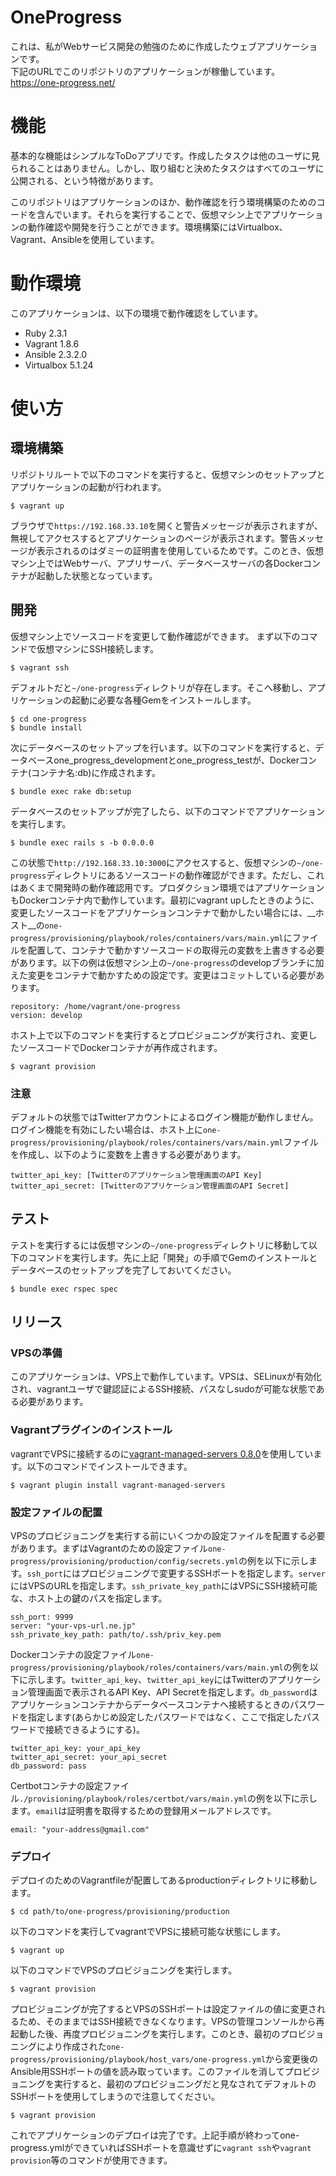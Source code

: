 # OneProgress
これは、私がWebサービス開発の勉強のために作成したウェブアプリケーションです。  
下記のURLでこのリポジトリのアプリケーションが稼働しています。  
https://one-progress.net/

# 機能
基本的な機能はシンプルなToDoアプリです。作成したタスクは他のユーザに見られることはありません。しかし、取り組むと決めたタスクはすべてのユーザに公開される、という特徴があります。

このリポジトリはアプリケーションのほか、動作確認を行う環境構築のためのコードを含んでいます。それらを実行することで、仮想マシン上でアプリケーションの動作確認や開発を行うことができます。環境構築にはVirtualbox、Vagrant、Ansibleを使用しています。

# 動作環境
このアプリケーションは、以下の環境で動作確認をしています。
* Ruby 2.3.1
* Vagrant 1.8.6
* Ansible 2.3.2.0
* Virtualbox 5.1.24

# 使い方
## 環境構築
リポジトリルートで以下のコマンドを実行すると、仮想マシンのセットアップとアプリケーションの起動が行われます。
```
$ vagrant up
```
ブラウザで`https://192.168.33.10`を開くと警告メッセージが表示されますが、無視してアクセスするとアプリケーションのページが表示されます。警告メッセージが表示されるのはダミーの証明書を使用しているためです。このとき、仮想マシン上ではWebサーバ、アプリサーバ、データベースサーバの各Dockerコンテナが起動した状態となっています。

## 開発
仮想マシン上でソースコードを変更して動作確認ができます。
まず以下のコマンドで仮想マシンにSSH接続します。
```
$ vagrant ssh
```

デフォルトだと`~/one-progress`ディレクトリが存在します。そこへ移動し、アプリケーションの起動に必要な各種Gemをインストールします。
```
$ cd one-progress
$ bundle install
```

次にデータベースのセットアップを行います。以下のコマンドを実行すると、データベースone\_progress\_developmentとone\_progress\_testが、Dockerコンテナ(コンテナ名:db)に作成されます。
```
$ bundle exec rake db:setup
```

データベースのセットアップが完了したら、以下のコマンドでアプリケーションを実行します。
```
$ bundle exec rails s -b 0.0.0.0
```

この状態で`http://192.168.33.10:3000`にアクセスすると、仮想マシンの`~/one-progress`ディレクトリにあるソースコードの動作確認ができます。ただし、これはあくまで開発時の動作確認用です。プロダクション環境ではアプリケーションもDockerコンテナ内で動作しています。最初にvagrant upしたときのように、変更したソースコードをアプリケーションコンテナで動かしたい場合には、__ホスト__の`one-progress/provisioning/playbook/roles/containers/vars/main.yml`にファイルを配置して、コンテナで動かすソースコードの取得元の変数を上書きする必要があります。以下の例は仮想マシン上の`~/one-progress`のdevelopブランチに加えた変更をコンテナで動かすための設定です。変更はコミットしている必要があります。
```
repository: /home/vagrant/one-progress
version: develop
```
ホスト上で以下のコマンドを実行するとプロビジョニングが実行され、変更したソースコードでDockerコンテナが再作成されます。
```
$ vagrant provision
```

### 注意
デフォルトの状態ではTwitterアカウントによるログイン機能が動作しません。ログイン機能を有効にしたい場合は、ホスト上に`one-progress/provisioning/playbook/roles/containers/vars/main.yml`ファイルを作成し、以下のように変数を上書きする必要があります。
```
twitter_api_key: [Twitterのアプリケーション管理画面のAPI Key]
twitter_api_secret: [Twitterのアプリケーション管理画面のAPI Secret]
```

## テスト
テストを実行するには仮想マシンの`~/one-progress`ディレクトリに移動して以下のコマンドを実行します。先に上記「開発」の手順でGemのインストールとデータベースのセットアップを完了しておいてください。
```
$ bundle exec rspec spec
```

## リリース
### VPSの準備
このアプリケーションは、VPS上で動作しています。VPSは、SELinuxが有効化され、vagrantユーザで鍵認証によるSSH接続、パスなしsudoが可能な状態である必要があります。

### Vagrantプラグインのインストール
vagrantでVPSに接続するのに[vagrant-managed-servers 0.8.0](https://github.com/tknerr/vagrant-managed-servers)を使用しています。以下のコマンドでインストールできます。
```
$ vagrant plugin install vagrant-managed-servers
```

### 設定ファイルの配置
VPSのプロビジョニングを実行する前にいくつかの設定ファイルを配置する必要があります。まずはVagrantのための設定ファイル`one-progress/provisioning/production/config/secrets.yml`の例を以下に示します。`ssh_port`にはプロビジョニングで変更するSSHポートを指定します。`server`にはVPSのURLを指定します。`ssh_private_key_path`にはVPSにSSH接続可能な、ホスト上の鍵のパスを指定します。
```
ssh_port: 9999
server: "your-vps-url.ne.jp"
ssh_private_key_path: path/to/.ssh/priv_key.pem
```

Dockerコンテナの設定ファイル`one-progress/provisioning/playbook/roles/containers/vars/main.yml`の例を以下に示します。`twitter_api_key`、`twitter_api_key`にはTwitterのアプリケーション管理画面で表示されるAPI Key、API Secretを指定します。`db_password`はアプリケーションコンテナからデータベースコンテナへ接続するときのパスワードを指定します(あらかじめ設定したパスワードではなく、ここで指定したパスワードで接続できるようにする)。
```
twitter_api_key: your_api_key
twitter_api_secret: your_api_secret
db_password: pass
```

Certbotコンテナの設定ファイル`./provisioning/playbook/roles/certbot/vars/main.yml`の例を以下に示します。`email`は証明書を取得するための登録用メールアドレスです。
```
email: "your-address@gmail.com"
```

### デプロイ
デプロイのためのVagrantfileが配置してあるproductionディレクトリに移動します。
```
$ cd path/to/one-progress/provisioning/production
```

以下のコマンドを実行してvagrantでVPSに接続可能な状態にします。
```
$ vagrant up
```

以下のコマンドでVPSのプロビジョニングを実行します。
```
$ vagrant provision
```

プロビジョニングが完了するとVPSのSSHポートは設定ファイルの値に変更されるため、そのままではSSH接続できなくなります。VPSの管理コンソールから再起動した後、再度プロビジョニングを実行します。このとき、最初のプロビジョニングにより作成された`one-progress/provisioning/playbook/host_vars/one-progress.yml`から変更後のAnsible用SSHポートの値を読み取っています。このファイルを消してプロビジョニングを実行すると、最初のプロビジョニングだと見なされてデフォルトのSSHポートを使用してしまうので注意してください。
```
$ vagrant provision
```

これでアプリケーションのデプロイは完了です。上記手順が終わってone-progress.ymlができていればSSHポートを意識せずに`vagrant ssh`や`vagrant provision`等のコマンドが使用できます。
